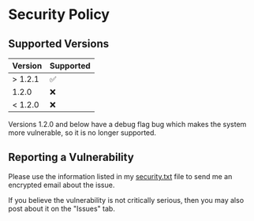 # Security Policy

## Supported Versions

| Version | Supported          |
| ------- | ------------------ |
| > 1.2.1 | :white_check_mark: |
| 1.2.0   | :x:                |
| < 1.2.0 | :x:                |

Versions 1.2.0 and below have a debug flag bug which makes the system more vulnerable, so it is no longer supported.

## Reporting a Vulnerability

Please use the information listed in my [security.txt](https://ericswpark.com/.well-known/security.txt) file to send me an encrypted email about the issue.

If you believe the vulnerability is not critically serious, then you may also post about it on the "Issues" tab.
